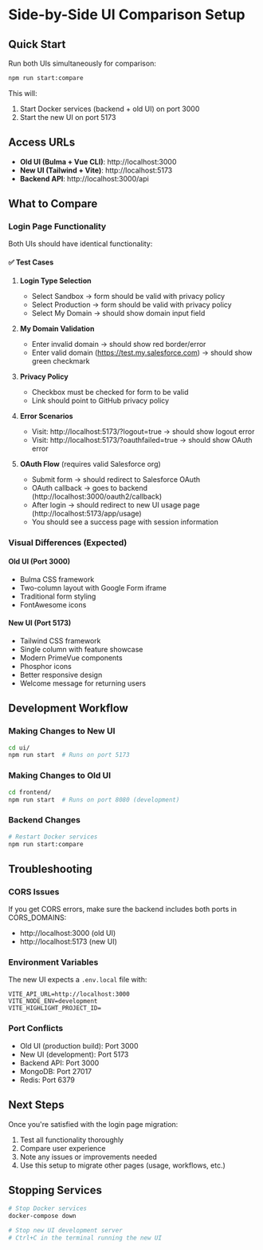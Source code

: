 # Side-by-Side UI Comparison Setup

## Quick Start

Run both UIs simultaneously for comparison:

```bash
npm run start:compare
```

This will:
1. Start Docker services (backend + old UI) on port 3000
2. Start the new UI on port 5173

## Access URLs

- **Old UI (Bulma + Vue CLI)**: http://localhost:3000
- **New UI (Tailwind + Vite)**: http://localhost:5173
- **Backend API**: http://localhost:3000/api

## What to Compare

### Login Page Functionality
Both UIs should have identical functionality:

#### ✅ Test Cases
1. **Login Type Selection**
   - Select Sandbox → form should be valid with privacy policy
   - Select Production → form should be valid with privacy policy  
   - Select My Domain → should show domain input field

2. **My Domain Validation**
   - Enter invalid domain → should show red border/error
   - Enter valid domain (https://test.my.salesforce.com) → should show green checkmark

3. **Privacy Policy**
   - Checkbox must be checked for form to be valid
   - Link should point to GitHub privacy policy

4. **Error Scenarios**
   - Visit: http://localhost:5173/?logout=true → should show logout error
   - Visit: http://localhost:5173/?oauthfailed=true → should show OAuth error

5. **OAuth Flow** (requires valid Salesforce org)
   - Submit form → should redirect to Salesforce OAuth
   - OAuth callback → goes to backend (http://localhost:3000/oauth2/callback)
   - After login → should redirect to new UI usage page (http://localhost:5173/app/usage)
   - You should see a success page with session information

### Visual Differences (Expected)

#### Old UI (Port 3000)
- Bulma CSS framework
- Two-column layout with Google Form iframe
- Traditional form styling
- FontAwesome icons

#### New UI (Port 5173)  
- Tailwind CSS framework
- Single column with feature showcase
- Modern PrimeVue components
- Phosphor icons
- Better responsive design
- Welcome message for returning users

## Development Workflow

### Making Changes to New UI
```bash
cd ui/
npm run start  # Runs on port 5173
```

### Making Changes to Old UI  
```bash
cd frontend/
npm run start  # Runs on port 8080 (development)
```

### Backend Changes
```bash
# Restart Docker services
npm run start:compare
```

## Troubleshooting

### CORS Issues
If you get CORS errors, make sure the backend includes both ports in CORS_DOMAINS:
- http://localhost:3000 (old UI)
- http://localhost:5173 (new UI)

### Environment Variables
The new UI expects a `.env.local` file with:
```env
VITE_API_URL=http://localhost:3000
VITE_NODE_ENV=development
VITE_HIGHLIGHT_PROJECT_ID=
```

### Port Conflicts
- Old UI (production build): Port 3000
- New UI (development): Port 5173
- Backend API: Port 3000
- MongoDB: Port 27017
- Redis: Port 6379

## Next Steps

Once you're satisfied with the login page migration:

1. Test all functionality thoroughly
2. Compare user experience
3. Note any issues or improvements needed
4. Use this setup to migrate other pages (usage, workflows, etc.)

## Stopping Services

```bash
# Stop Docker services
docker-compose down

# Stop new UI development server
# Ctrl+C in the terminal running the new UI
```
